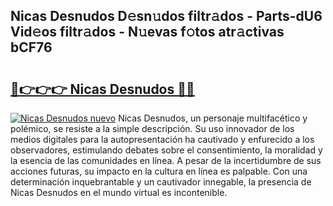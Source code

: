 ## Nicas Desnudos D𝚎sn𝚞dos filtr𝚊dos - Parts-dU6 Vid𝚎os filtr𝚊dos - N𝚞evas f𝚘tos atr𝚊ctivas bCF76

# <h2><a href="http://mb9wrk.tromn.icu/?c=Nicas+Desnudos">🔗👉👉👉 Nicas Desnudos 🔗🔗</a></h2>

[![Nicas Desnudos nuevo](https://i.imgur.com/pEAQMta.gif)](http://mb9wrk.tromn.icu/?c=Nicas+Desnudos)
Nicas Desnudos, un personaje multifacético y polémico, se resiste a la simple descripción. Su uso innovador de los medios digitales para la autopresentación ha cautivado y enfurecido a los observadores, estimulando debates sobre el consentimiento, la moralidad y la esencia de las comunidades en línea. A pesar de la incertidumbre de sus acciones futuras, su impacto en la cultura en línea es palpable. Con una determinación inquebrantable y un cautivador innegable, la presencia de Nicas Desnudos en el mundo virtual es incontenible.
